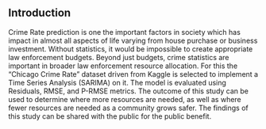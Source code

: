
<h2> Introduction</h2>
Crime Rate prediction is one the important factors in society which has impact in almost all aspects of life varying from house purchase or business investment.  Without statistics, it would be impossible to create appropriate law enforcement budgets. Beyond just budgets, crime statistics are important in broader law enforcement resource allocation. For this the “Chicago Crime Rate” dataset driven from Kaggle is selected to implement a Time Series Analysis (SARIMA) on it. The model is evaluated using Residuals, RMSE, and P-RMSE metrics. The outcome of this study can be used to determine where more resources are needed, as well as where fewer resources are needed as a community grows safer. The findings of this study can be shared with the public for the public benefit.

